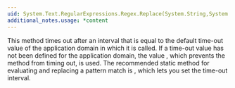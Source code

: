 ```yaml
---
uid: System.Text.RegularExpressions.Regex.Replace(System.String,System.String,System.Text.RegularExpressions.MatchEvaluator)
additional_notes.usage: *content
---
```


<p>This method times out after an interval that is equal to the default time-out value of the application domain in which it is called. If a time-out value has not been defined for the application domain, the value <xref href="System.Text.RegularExpressions.Regex.InfiniteMatchTimeout"></xref>, which prevents the method from timing out, is used. The recommended static method for evaluating and replacing a pattern match is <xref href="System.Text.RegularExpressions.Regex.Replace(System.String,System.String,System.Text.RegularExpressions.MatchEvaluator,System.Text.RegularExpressions.RegexOptions,System.TimeSpan)"></xref>, which lets you set the time-out interval.</p>


